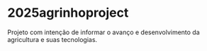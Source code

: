 # 2025agrinhoproject
Projeto com intenção de informar o avanço e desenvolvimento da agricultura e suas tecnologias.
